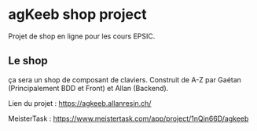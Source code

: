 # agKeeb shop project
Projet de shop en ligne pour les cours EPSIC.

## Le shop
ça sera un shop de composant de claviers. Construit de A-Z par Gaétan (Principalement BDD et Front) et Allan (Backend).

Lien du projet : https://agkeeb.allanresin.ch/

MeisterTask : https://www.meistertask.com/app/project/1nQin66D/agkeeb
